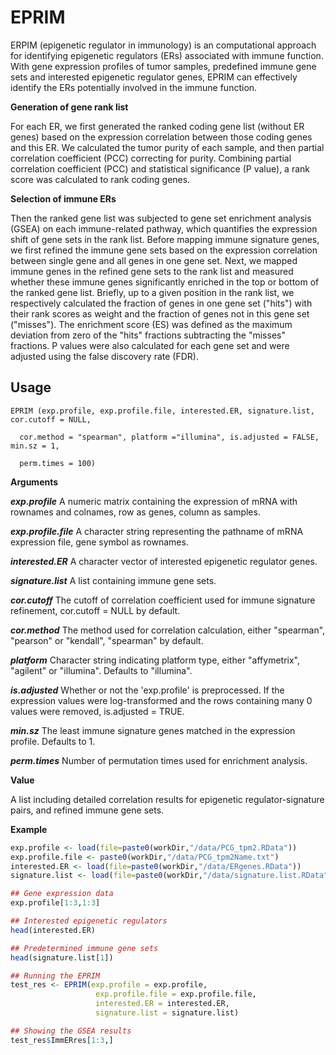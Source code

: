 # EPRIM
ERPIM (epigenetic regulator in immunology) is an computational approach for identifying epigenetic regulators (ERs) associated with immune
function. With gene expression profiles of tumor samples, predefined immune gene sets and interested epigenetic regulator genes, EPRIM
can effectively identify the ERs potentially involved in the immune function.

**Generation of gene rank list**

For each ER, we first generated the ranked coding gene list (without ER genes) based on the expression correlation between those coding genes 
and this ER. We calculated the tumor purity of each sample, and then partial correlation coefficient (PCC) correcting for purity. Combining 
partial correlation coefficient (PCC) and statistical significance (P value), a rank score was calculated to rank coding genes.

**Selection of immune ERs**

Then the ranked gene list was subjected to gene set enrichment analysis (GSEA) on each immune-related pathway, which quantifies the expression 
shift of gene sets in the rank list. Before mapping immune signature genes, we first refined the immune gene sets based on the expression correlation
between single gene and all genes in one gene set. Next, we mapped immune genes in the refined gene sets to the rank list and measured whether these
immune genes significantly enriched in the top or bottom of the ranked gene list. Briefly, up to a given position in the rank list, we respectively
calculated the fraction of genes in one gene set ("hits") with their rank scores as weight and the fraction of genes not in this gene set ("misses").
The enrichment score (ES) was defined as the maximum deviation from zero of  the "hits" fractions subtracting the "misses" fractions. P values were
also calculated for each gene set and were adjusted using the false discovery rate (FDR).

## Usage

    EPRIM (exp.profile, exp.profile.file, interested.ER, signature.list, cor.cutoff = NULL, 

      cor.method = "spearman", platform ="illumina", is.adjusted = FALSE, min.sz = 1, 
       
      perm.times = 100)

**Arguments**

***exp.profile*** A numeric matrix containing the expression of mRNA with
rownames and colnames, row as genes, column as samples.

***exp.profile.file*** A character string representing the pathname of mRNA expression 
file, gene symbol as rownames.

***interested.ER*** A character vector of interested epigenetic regulator genes. 

***signature.list*** A list containing immune gene sets. 

***cor.cutoff*** The cutoff of correlation coefficient used for immune signature
refinement, cor.cutoff = NULL by default. 

***cor.method*** The method used for correlation calculation, either "spearman", "pearson"
or "kendall", "spearman" by default. 

***platform*** Character string indicating platform type, either "affymetrix", "agilent"
or "illumina". Defaults to "illumina".  

***is.adjusted*** Whether or not the 'exp.profile' is preprocessed. If the expression values
were log-transformed and the rows containing many 0 values were removed, is.adjusted = TRUE.

***min.sz*** The least immune signature genes matched in the expression profile. Defaults to 
1. 

***perm.times*** Number of permutation times used for enrichment analysis. 

**Value**

A list including detailed correlation results for epigenetic regulator-signature pairs, and refined 
immune gene sets.

**Example**

``` r
exp.profile <- load(file=paste0(workDir,"/data/PCG_tpm2.RData"))
exp.profile.file <- paste0(workDir,"/data/PCG_tpm2Name.txt")
interested.ER <- load(file=paste0(workDir,"/data/ERgenes.RData")) 
signature.list <- load(file=paste0(workDir,"/data/signature.list.RData")) 

## Gene expression data
exp.profile[1:3,1:3]

## Interested epigenetic regulators
head(interested.ER)

## Predetermined immune gene sets
head(signature.list[1])

## Running the EPRIM 
test_res <- EPRIM(exp.profile = exp.profile, 
                   exp.profile.file = exp.profile.file,
                   interested.ER = interested.ER,  
                   signature.list = signature.list)

## Showing the GSEA results
test_res$ImmERres[1:3,] 
```



